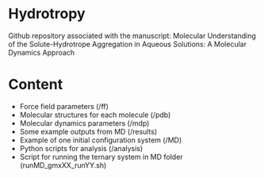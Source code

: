 # Hydrotropy

Github repository associated with the manuscript: Molecular Understanding of the Solute-Hydrotrope Aggregation in Aqueous Solutions: A Molecular Dynamics Approach

# Content
* Force field parameters (/ff)
* Molecular structures for each molecule (/pdb)
* Molecular dynamics parameters (/mdp)
* Some example outputs from MD (/results)
* Example of one initial configuration system (/MD)
* Python scripts for analysis (/analysis)
* Script for running the ternary system in MD folder (runMD_gmxXX_runYY.sh)
